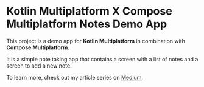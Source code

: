# Kotlin Multiplatform X Compose Multiplatform Notes Demo App

This project is a demo app for **Kotlin Multiplatform** in combination 
with **Compose Multiplatform**. 

It is a simple note taking app that contains a screen with a list of notes and a screen to add a new note.

To learn more, check out my article series on [Medium](https://medium.com/tech-takeaways/create-your-first-fully-cross-platform-mobile-app-with-compose-multiplatform-1-4-introduction-df16bd59d106).